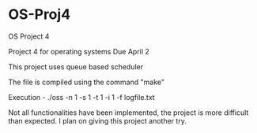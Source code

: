 # OS-Proj4
OS Project 4

Project 4 for operating systems Due April 2

This project uses queue based scheduler

The file is compiled using the command "make"

Execution - ./oss -n 1 -s 1 -t 1 -i 1 -f logfile.txt

Not all functionalities have been implemented, the project is more difficult than expected. I plan on giving this project another try.
